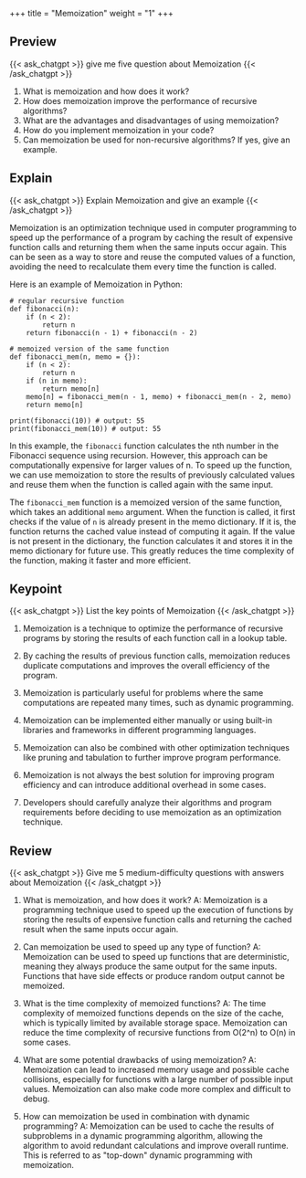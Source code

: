 +++
title = "Memoization"
weight = "1"
+++
## Preview
{{< ask_chatgpt >}}
give me five question about Memoization
{{< /ask_chatgpt >}}



1. What is memoization and how does it work?
2. How does memoization improve the performance of recursive algorithms?
3. What are the advantages and disadvantages of using memoization?
4. How do you implement memoization in your code?
5. Can memoization be used for non-recursive algorithms? If yes, give an example.   

## Explain
{{< ask_chatgpt >}}
Explain Memoization and give an example
{{< /ask_chatgpt >}}



Memoization is an optimization technique used in computer programming to speed up the performance of a program by caching the result of expensive function calls and returning them when the same inputs occur again. This can be seen as a way to store and reuse the computed values of a function, avoiding the need to recalculate them every time the function is called.

Here is an example of Memoization in Python:

```
# regular recursive function
def fibonacci(n):
    if (n < 2):
        return n
    return fibonacci(n - 1) + fibonacci(n - 2)

# memoized version of the same function
def fibonacci_mem(n, memo = {}):
    if (n < 2):
        return n
    if (n in memo):
        return memo[n]
    memo[n] = fibonacci_mem(n - 1, memo) + fibonacci_mem(n - 2, memo)
    return memo[n]

print(fibonacci(10)) # output: 55
print(fibonacci_mem(10)) # output: 55
```

In this example, the `fibonacci` function calculates the nth number in the Fibonacci sequence using recursion. However, this approach can be computationally expensive for larger values of n. To speed up the function, we can use memoization to store the results of previously calculated values and reuse them when the function is called again with the same input.

The `fibonacci_mem` function is a memoized version of the same function, which takes an additional `memo` argument. When the function is called, it first checks if the value of `n` is already present in the memo dictionary. If it is, the function returns the cached value instead of computing it again. If the value is not present in the dictionary, the function calculates it and stores it in the memo dictionary for future use. This greatly reduces the time complexity of the function, making it faster and more efficient.   

## Keypoint
{{< ask_chatgpt >}}
List the key points of Memoization
{{< /ask_chatgpt >}}



1. Memoization is a technique to optimize the performance of recursive programs by storing the results of each function call in a lookup table.

2. By caching the results of previous function calls, memoization reduces duplicate computations and improves the overall efficiency of the program.

3. Memoization is particularly useful for problems where the same computations are repeated many times, such as dynamic programming.

4. Memoization can be implemented either manually or using built-in libraries and frameworks in different programming languages.

5. Memoization can also be combined with other optimization techniques like pruning and tabulation to further improve program performance.

6. Memoization is not always the best solution for improving program efficiency and can introduce additional overhead in some cases.

7. Developers should carefully analyze their algorithms and program requirements before deciding to use memoization as an optimization technique.   

## Review
{{< ask_chatgpt >}}
Give me 5 medium-difficulty questions with answers about Memoization
{{< /ask_chatgpt >}}



1. What is memoization, and how does it work?
A: Memoization is a programming technique used to speed up the execution of functions by storing the results of expensive function calls and returning the cached result when the same inputs occur again.

2. Can memoization be used to speed up any type of function?
A: Memoization can be used to speed up functions that are deterministic, meaning they always produce the same output for the same inputs. Functions that have side effects or produce random output cannot be memoized.

3. What is the time complexity of memoized functions?
A: The time complexity of memoized functions depends on the size of the cache, which is typically limited by available storage space. Memoization can reduce the time complexity of recursive functions from O(2^n) to O(n) in some cases.

4. What are some potential drawbacks of using memoization?
A: Memoization can lead to increased memory usage and possible cache collisions, especially for functions with a large number of possible input values. Memoization can also make code more complex and difficult to debug.

5. How can memoization be used in combination with dynamic programming?
A: Memoization can be used to cache the results of subproblems in a dynamic programming algorithm, allowing the algorithm to avoid redundant calculations and improve overall runtime. This is referred to as "top-down" dynamic programming with memoization.   

